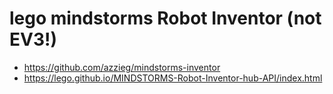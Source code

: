 # lego mindstorms Robot Inventor (not EV3!)

* https://github.com/azzieg/mindstorms-inventor
* https://lego.github.io/MINDSTORMS-Robot-Inventor-hub-API/index.html